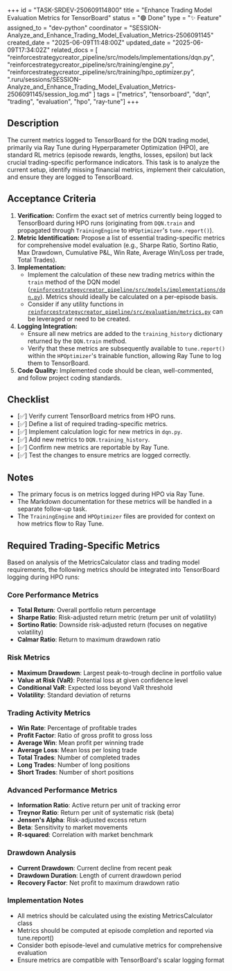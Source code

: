 +++
id = "TASK-SRDEV-250609114800"
title = "Enhance Trading Model Evaluation Metrics for TensorBoard"
status = "🟢 Done"
type = "✨ Feature"
assigned_to = "dev-python"
coordinator = "SESSION-Analyze_and_Enhance_Trading_Model_Evaluation_Metrics-2506091145"
created_date = "2025-06-09T11:48:00Z"
updated_date = "2025-06-09T17:34:02Z"
related_docs = [
    "reinforcestrategycreator_pipeline/src/models/implementations/dqn.py",
    "reinforcestrategycreator_pipeline/src/training/engine.py",
    "reinforcestrategycreator_pipeline/src/training/hpo_optimizer.py",
    ".ruru/sessions/SESSION-Analyze_and_Enhance_Trading_Model_Evaluation_Metrics-2506091145/session_log.md"
]
tags = ["metrics", "tensorboard", "dqn", "trading", "evaluation", "hpo", "ray-tune"]
+++

## Description

The current metrics logged to TensorBoard for the DQN trading model, primarily via Ray Tune during Hyperparameter Optimization (HPO), are standard RL metrics (episode rewards, lengths, losses, epsilon) but lack crucial trading-specific performance indicators. This task is to analyze the current setup, identify missing financial metrics, implement their calculation, and ensure they are logged to TensorBoard.

## Acceptance Criteria

1.  **Verification:** Confirm the exact set of metrics currently being logged to TensorBoard during HPO runs (originating from `DQN.train` and propagated through `TrainingEngine` to `HPOptimizer`'s `tune.report()`).
2.  **Metric Identification:** Propose a list of essential trading-specific metrics for comprehensive model evaluation (e.g., Sharpe Ratio, Sortino Ratio, Max Drawdown, Cumulative P&L, Win Rate, Average Win/Loss per trade, Total Trades).
3.  **Implementation:**
    *   Implement the calculation of these new trading metrics within the `train` method of the DQN model ([`reinforcestrategycreator_pipeline/src/models/implementations/dqn.py`](reinforcestrategycreator_pipeline/src/models/implementations/dqn.py)). Metrics should ideally be calculated on a per-episode basis.
    *   Consider if any utility functions in [`reinforcestrategycreator_pipeline/src/evaluation/metrics.py`](reinforcestrategycreator_pipeline/src/evaluation/metrics.py) can be leveraged or need to be created.
4.  **Logging Integration:**
    *   Ensure all new metrics are added to the `training_history` dictionary returned by the `DQN.train` method.
    *   Verify that these metrics are subsequently available to `tune.report()` within the `HPOptimizer`'s trainable function, allowing Ray Tune to log them to TensorBoard.
5.  **Code Quality:** Implemented code should be clean, well-commented, and follow project coding standards.

## Checklist

- [✅] Verify current TensorBoard metrics from HPO runs.
- [✅] Define a list of required trading-specific metrics.
- [✅] Implement calculation logic for new metrics in `dqn.py`.
- [✅] Add new metrics to `DQN.training_history`.
- [✅] Confirm new metrics are reportable by Ray Tune.
- [✅] Test the changes to ensure metrics are logged correctly.

## Notes

*   The primary focus is on metrics logged during HPO via Ray Tune.
*   The Markdown documentation for these metrics will be handled in a separate follow-up task.
*   The `TrainingEngine` and `HPOptimizer` files are provided for context on how metrics flow to Ray Tune.
## Required Trading-Specific Metrics

Based on analysis of the MetricsCalculator class and trading model requirements, the following metrics should be integrated into TensorBoard logging during HPO runs:

### Core Performance Metrics
- **Total Return**: Overall portfolio return percentage
- **Sharpe Ratio**: Risk-adjusted return metric (return per unit of volatility)
- **Sortino Ratio**: Downside risk-adjusted return (focuses on negative volatility)
- **Calmar Ratio**: Return to maximum drawdown ratio

### Risk Metrics
- **Maximum Drawdown**: Largest peak-to-trough decline in portfolio value
- **Value at Risk (VaR)**: Potential loss at given confidence level
- **Conditional VaR**: Expected loss beyond VaR threshold
- **Volatility**: Standard deviation of returns

### Trading Activity Metrics
- **Win Rate**: Percentage of profitable trades
- **Profit Factor**: Ratio of gross profit to gross loss
- **Average Win**: Mean profit per winning trade
- **Average Loss**: Mean loss per losing trade
- **Total Trades**: Number of completed trades
- **Long Trades**: Number of long positions
- **Short Trades**: Number of short positions

### Advanced Performance Metrics
- **Information Ratio**: Active return per unit of tracking error
- **Treynor Ratio**: Return per unit of systematic risk (beta)
- **Jensen's Alpha**: Risk-adjusted excess return
- **Beta**: Sensitivity to market movements
- **R-squared**: Correlation with market benchmark

### Drawdown Analysis
- **Current Drawdown**: Current decline from recent peak
- **Drawdown Duration**: Length of current drawdown period
- **Recovery Factor**: Net profit to maximum drawdown ratio

### Implementation Notes
- All metrics should be calculated using the existing MetricsCalculator class
- Metrics should be computed at episode completion and reported via tune.report()
- Consider both episode-level and cumulative metrics for comprehensive evaluation
- Ensure metrics are compatible with TensorBoard's scalar logging format